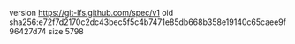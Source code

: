 version https://git-lfs.github.com/spec/v1
oid sha256:e72f7d2170c2dc43bec5f5c4b7471e85db668b358e19140c65caee9f96427d74
size 5798
